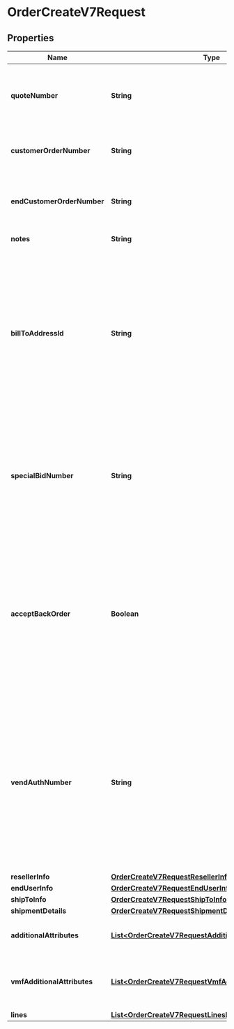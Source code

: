 

# OrderCreateV7Request


## Properties

| Name | Type | Description | Notes |
|------------ | ------------- | ------------- | -------------|
|**quoteNumber** | **String** | A unique identifier generated by Ingram Micro&#39;s CRM specific to each quote. |  [optional] |
|**customerOrderNumber** | **String** | The reseller&#39;s order number for reference in their system. |  [optional] |
|**endCustomerOrderNumber** | **String** | The end customer&#39;s order number for reference in their system. |  [optional] |
|**notes** | **String** | Order header level notes. |  [optional] |
|**billToAddressId** | **String** | Suffix used to identify billing address. Created during onboarding. Resellers are provided with one or more address IDs depending on how many bill to addresses they need for various flooring companies they are using for credit. |  [optional] |
|**specialBidNumber** | **String** | The bid number is provided to the reseller by the vendor for special pricing and discounts. Line-level bid numbers take precedence over header-level bid numbers. |  [optional] |
|**acceptBackOrder** | **Boolean** | ENUM [&#39;true&#39;,&#39;false&#39;] - accept order if this item is backordered. This field along with shipComplete field decides the value of backorderflag. The value of this field is ignored when shipComplete field is present. |  [optional] |
|**vendAuthNumber** | **String** | Authorization number provided by vendor to Ingram&#39;s reseller. Orders will be placed on hold without this value, vendor specific mandatory field - please reach out Ingram Sales team for list of vendor for whom this is mandatory. |  [optional] |
|**resellerInfo** | [**OrderCreateV7RequestResellerInfo**](OrderCreateV7RequestResellerInfo.md) |  |  [optional] |
|**endUserInfo** | [**OrderCreateV7RequestEndUserInfo**](OrderCreateV7RequestEndUserInfo.md) |  |  [optional] |
|**shipToInfo** | [**OrderCreateV7RequestShipToInfo**](OrderCreateV7RequestShipToInfo.md) |  |  [optional] |
|**shipmentDetails** | [**OrderCreateV7RequestShipmentDetails**](OrderCreateV7RequestShipmentDetails.md) |  |  [optional] |
|**additionalAttributes** | [**List&lt;OrderCreateV7RequestAdditionalAttributesInner&gt;**](OrderCreateV7RequestAdditionalAttributesInner.md) | Shipment-level additional attributes. |  [optional] |
|**vmfAdditionalAttributes** | [**List&lt;OrderCreateV7RequestVmfAdditionalAttributesInner&gt;**](OrderCreateV7RequestVmfAdditionalAttributesInner.md) | The object containing the list of fields required at a header level by the vendor. |  [optional] |
|**lines** | [**List&lt;OrderCreateV7RequestLinesInner&gt;**](OrderCreateV7RequestLinesInner.md) |  |  [optional] |



